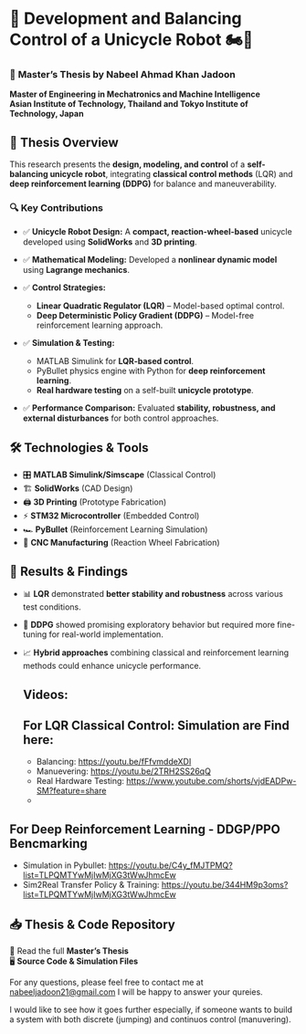 
# 🚀 **Development and Balancing Control of a Unicycle Robot** 🏍️🤖

### 📜 **Master’s Thesis by Nabeel Ahmad Khan Jadoon**
**Master of Engineering in Mechatronics and Machine Intelligence**  
**Asian Institute of Technology, Thailand and Tokyo Institute of Technology, Japan**

## 📌 **Thesis Overview**
This research presents the **design, modeling, and control** of a **self-balancing unicycle robot**, integrating **classical control methods** (LQR) and **deep reinforcement learning (DDPG)** for balance and maneuverability.

### 🔍 **Key Contributions**
- ✅ **Unicycle Robot Design:** A **compact, reaction-wheel-based** unicycle developed using **SolidWorks** and **3D printing**.
- ✅ **Mathematical Modeling:** Developed a **nonlinear dynamic model** using **Lagrange mechanics**.
- ✅ **Control Strategies:**
  - **Linear Quadratic Regulator (LQR)** – Model-based optimal control.
  - **Deep Deterministic Policy Gradient (DDPG)** – Model-free reinforcement learning approach.
    
- ✅ **Simulation & Testing:**
  - MATLAB Simulink for **LQR-based control**.
  - PyBullet physics engine with Python for **deep reinforcement learning**.
  - **Real hardware testing** on a self-built **unicycle prototype**.
    
- ✅ **Performance Comparison:** Evaluated **stability, robustness, and external disturbances** for both control approaches.

## 🛠 **Technologies & Tools**
- 🎛 **MATLAB Simulink/Simscape** (Classical Control)
- 🏗 **SolidWorks** (CAD Design)
- 🖨 **3D Printing** (Prototype Fabrication)
- ⚡ **STM32 Microcontroller** (Embedded Control)
- 🏎 **PyBullet** (Reinforcement Learning Simulation)
- 🔧 **CNC Manufacturing** (Reaction Wheel Fabrication)

## 🔬 **Results & Findings**
- 📊 **LQR** demonstrated **better stability and robustness** across various test conditions.
- 🤖 **DDPG** showed promising exploratory behavior but required more fine-tuning for real-world implementation.
- 📈 **Hybrid approaches** combining classical and reinforcement learning methods could enhance unicycle performance.

  ## Videos:
  ## For LQR Classical Control: Simulation are Find here:
  -  Balancing: https://youtu.be/fFfvmddeXDI
  -  Manuevering: https://youtu.be/2TRH2SS26qQ
  -  Real Hardware Testing: https://www.youtube.com/shorts/vjdEADPw-SM?feature=share
  -  
 ## For Deep Reinforcement Learning - DDGP/PPO Bencmarking
 - Simulation in Pybullet: https://youtu.be/C4y_fMJTPMQ?list=TLPQMTYwMjIwMjXG3tWwJhmcEw
 - Sim2Real Transfer Policy & Training: https://youtu.be/344HM9p3oms?list=TLPQMTYwMjIwMjXG3tWwJhmcEw

## 📥 **Thesis & Code Repository**
📄 Read the full **Master’s Thesis**  
🖥 **Source Code & Simulation Files** 

For any questions, please feel free to contact me at nabeeljadoon21@gmail.com I will be happy to answer your qureies.

I would like to see how it goes further especially, if someone wants to build a system with both discrete (jumping) and continuos control (manuvering). 
